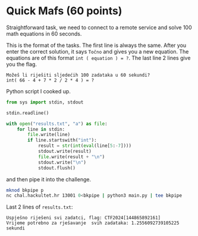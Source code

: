 # Quick Mafs (60 points)

Straightforward task, we need to connect to a remote service and solve 100 math equations in 60 seconds.

This is the format of the tasks. The first line is always the same. After you enter the correct solution, it says `Točno` and gives you a new equation. The equations are of this format `int ( equation ) = ?`. The last line 2 lines give you the flag.

```text
Možeš li riješiti sljedećih 100 zadataka u 60 sekundi?
int( 66 - 4 + 7 * 2 / 2 * 4 ) = ?
```

Python script I cooked up.

```python
from sys import stdin, stdout

stdin.readline()

with open("results.txt", "a") as file:
    for line in stdin:
        file.write(line)
        if line.startswith("int"):
            result = str(int(eval(line[5:-7])))
            stdout.write(result)
            file.write(result + "\n")
            stdout.write("\n")
            stdout.flush()
```

and then pipe it into the challenge.

```sh
mknod bkpipe p
nc chal.hackultet.hr 13001 0<bkpipe | python3 main.py | tee bkpipe
```

Last 2 lines of `results.txt`:

```text
Uspješno riješeni svi zadatci, flag: CTF2024[144865892161]
Vrijeme potrebno za rješavanje  svih zadataka: 1.2556092739105225 sekundi
```
